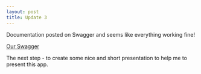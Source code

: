 ```yaml
---
layout: post
title: Update 3
---
```

Documentation posted on Swagger and seems like everything working fine!

[Our Swagger](https://app.swaggerhub.com/apis-docs/coffeeOceans/WeatherMap/1.0.0)

The next step - to create some nice and short presentation to help me to present this app.
